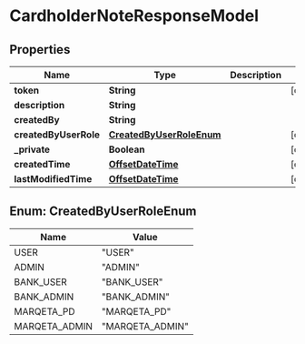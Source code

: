 
# CardholderNoteResponseModel

## Properties
Name | Type | Description | Notes
------------ | ------------- | ------------- | -------------
**token** | **String** |  |  [optional]
**description** | **String** |  | 
**createdBy** | **String** |  | 
**createdByUserRole** | [**CreatedByUserRoleEnum**](#CreatedByUserRoleEnum) |  |  [optional]
**_private** | **Boolean** |  |  [optional]
**createdTime** | [**OffsetDateTime**](OffsetDateTime.md) |  |  [optional]
**lastModifiedTime** | [**OffsetDateTime**](OffsetDateTime.md) |  |  [optional]


<a name="CreatedByUserRoleEnum"></a>
## Enum: CreatedByUserRoleEnum
Name | Value
---- | -----
USER | &quot;USER&quot;
ADMIN | &quot;ADMIN&quot;
BANK_USER | &quot;BANK_USER&quot;
BANK_ADMIN | &quot;BANK_ADMIN&quot;
MARQETA_PD | &quot;MARQETA_PD&quot;
MARQETA_ADMIN | &quot;MARQETA_ADMIN&quot;



